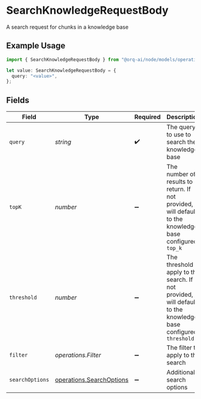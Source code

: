# SearchKnowledgeRequestBody

A search request for chunks in a knowledge base

## Example Usage

```typescript
import { SearchKnowledgeRequestBody } from "@orq-ai/node/models/operations";

let value: SearchKnowledgeRequestBody = {
  query: "<value>",
};
```

## Fields

| Field                                                                                                            | Type                                                                                                             | Required                                                                                                         | Description                                                                                                      |
| ---------------------------------------------------------------------------------------------------------------- | ---------------------------------------------------------------------------------------------------------------- | ---------------------------------------------------------------------------------------------------------------- | ---------------------------------------------------------------------------------------------------------------- |
| `query`                                                                                                          | *string*                                                                                                         | :heavy_check_mark:                                                                                               | The query to use to search the knowledge base                                                                    |
| `topK`                                                                                                           | *number*                                                                                                         | :heavy_minus_sign:                                                                                               | The number of results to return. If not provided, will default to the knowledge base configured `top_k`          |
| `threshold`                                                                                                      | *number*                                                                                                         | :heavy_minus_sign:                                                                                               | The threshold to apply to the search. If not provided, will default to the knowledge base configured `threshold` |
| `filter`                                                                                                         | *operations.Filter*                                                                                              | :heavy_minus_sign:                                                                                               | The filter to apply to the search                                                                                |
| `searchOptions`                                                                                                  | [operations.SearchOptions](../../models/operations/searchoptions.md)                                             | :heavy_minus_sign:                                                                                               | Additional search options                                                                                        |